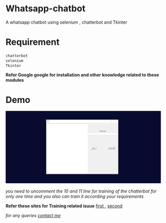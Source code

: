 # Whatsapp-chatbot
A whatsapp chatbot using selenium , chatterbot and Tkinter

# Requirement

```
chatterbot
selenium
Tkinter 

```
**Refer Google google for installation and other knowledge related to these modules**

# Demo

![](demo.gif)

_you need to uncomment the 10 and 11 line for training of the chatterbot for only one time and you also can train it according your requirements_

**Refer these sites for Training related isuue**
[first ](https://chatterbot.readthedocs.io/en/stable/corpus.html) , 
[second](https://www.tutorialdocs.com/tutorial/chatterbot/training.html) 

_for any queries [contact me](atultyagi.at.612@gmail.com)_
 


